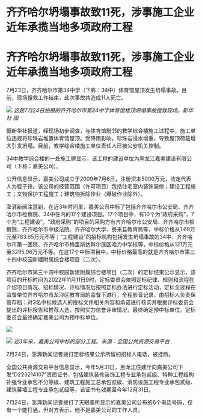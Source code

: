 # 齐齐哈尔坍塌事故致11死，涉事施工企业近年承揽当地多项政府工程

# 齐齐哈尔坍塌事故致11死，涉事施工企业近年承揽当地多项政府工程

7月23日，齐齐哈尔市第34中学（下称：34中）体育馆屋顶发生坍塌事故。目前，现场搜救工作结束，此次事故共造成11人死亡。

![](https://inews.gtimg.com/news_bt/OqEI6RJEzB3flaV5X9HoTOhu7XcCC3jGFhvVlmAytZa4gAA/1000)
_这是7月24日拍摄的齐齐哈尔市第34中学体育馆楼顶坍塌事故搜救现场。新华社 图_

据新华社报道，经现场初步调查，与体育馆毗邻的教学综合楼施工过程中，施工单位违规将珍珠岩堆置体育馆屋顶。受降雨影响，珍珠岩浸水增重，导致屋顶荷载增大引发坍塌。目前，教学综合楼施工单位责任人已被公安机关控制。

34中教学综合楼的一处施工牌显示，该工程的建设单位为黑龙江嘉美建设有限公司（下称：嘉美公司）。

公开信息显示，嘉美公司成立于2009年7月6日，注册资本5000万元，法定代表人为程子锋。该公司的经营范围（许可项目）包括住宅室内装饰装修；建设工程施工；文物保护工程施工；建筑物拆除作业（爆破作业除外）。

澎湃新闻注意到，在近3年时间里，嘉美公司中标了包括齐齐哈尔市公安局、齐齐哈尔市检察院、34中在内的17个建设项目。17个项目中，有10个为“政府采购”，7个为“工程建设”。“政府采购”的项目的采购方有齐齐哈尔市公安局、齐齐哈尔市检察院、齐齐哈尔市中级法院、齐齐哈尔大学、泰来县教育局等，中标价格从1.69万元至783.65万元不等；“工程建设”的招标机构包括发生坍塌事故的34中、齐齐哈尔市第一医院、齐齐哈尔市梅里斯达斡尔族区哈力中学校等，中标价格从121万元至3295.96万元不等。在这17个中标项目中，中标价格最高的就是齐齐哈尔市第三十四中校园新建附属综合楼项目（二次）。

齐齐哈尔市第三十四中校园新建附属综合楼项目（二次）的定标结果公示显示，该项目的开标时间为2022年11月11日9时，定标委员会依照定标纪律、规则和流程在介绍项目情况、招标情况、评标情况后按照定标办法进行定标活动，定标全过程在监督单位齐齐哈尔市龙沙区教育局的监督下进行，全程影音记录，由招标人负责保管存档；对3名中标候选人的投标文件相关内容和承诺进行核实并根据评标委员会提出的评标报告和推荐人选，按照实力信誉评审情况，最终确定预中标单位。定标委员会最终确定嘉美公司为预中标单位。

![](https://inews.gtimg.com/newsapp_bt/0/15814871130/1000)

![](https://inews.gtimg.com/newsapp_bt/0/15814871132/1000)
_近3年来，嘉美公司中标的部分工程。来源：全国公共资源交易平台_

7月24日，澎湃新闻记者拨打定标结果公示所留的招标人电话，被挂断。

全国公共资源交易平台信息显示，今年5月31日，黑龙江住建厅向嘉美公司下发“D223214107”资质证书，包括建筑装修装饰工程专业承包贰级、特种工程结构补强专业承包不分等级、建筑工程施工总承包贰级、消防设施工程专业承包贰级、建筑幕墙工程专业承包贰级等，该证书有效期至今年12月31日。

7月24日，澎湃新闻记者拨打了天眼查所显示的嘉美公司公布的6个电话号码，仅有一个能打通，但对方表示，他不是嘉美公司的工作人员。

